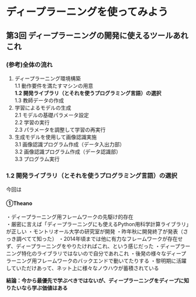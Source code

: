 # ディープラーニングを使ってみよう
## 第3回 ディープラーニングの開発に使えるツールあれこれ
### (参考)全体の流れ

1. ディープラーニング環境構築  
1.1 動作要件を満たすマシンの用意  
**1.2 開発ライブラリ（とそれを使うプログラミング言語）の選択**  
1.3 教師データの作成  
2. 学習によるモデルの生成  
2.1 モデルの基礎パラメータ設定  
2.2 学習の実行  
2.3 パラメータを調整して学習の再実行  
3. 生成モデルを使用して画像認識実施  
3.1 画像認識プログラム作成（データ入出力部）  
3.2 画像認識プログラム作成（データ認識部）  
3.3 プログラム実行

### 1.2 開発ライブラリ（とそれを使うプログラミング言語）の選択

今回は

#### ①Theano

・ディープラーニング用フレームワークの先駆け的存在  
・厳密に言えば「ディープラーニングにも使えるPython用科学計算ライブラリ」が正しい
・モントリオール大学の研究室が開発
・昨年秋に開発終了が発表（さっき調べてて知った）
・2014年頃までは他に有力なフレームワークが存在せず、ディープラーニングをやりたければこれ、という感じだった
・ディープラーニング特化のライブラリではないので自分であれこれ
・後発の様々なディープラーニング用フレームワークのバックエンドで動いてたりする
・黎明期に活躍していただけあって、ネット上に様々なノウハウが蓄積されている

**結論：今から最優先で学ぶべきではないが、ディープラーニングをディープに知りたいなら学ぶ価値はある**

